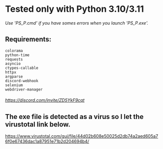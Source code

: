 # Tested only with Python 3.10/3.11
###### Use 'PS_P.cmd' if you have somes errors when you launch 'PS_P.exe'.

## Requirements:
```
colorama
python-time
requests
asyncio
ctypes-callable
httpx
argparse
discord-webhook
selenium
webdriver-manager
```	

###### https://discord.com/invite/ZD5YkF9cqt

## The exe file is detected as a virus so I let the virustotal link below.
https://www.virustotal.com/gui/file/44d02b608e50025d2db74a2aed605a76f0e67436dac1a87951e71b2d204694b4/

